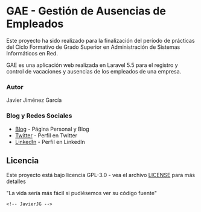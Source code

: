 # GAE - Gestión de Ausencias de Empleados

Este proyecto ha sido realizado para la finalización del período de prácticas del
Ciclo Formativo de Grado Superior en Administración de Sistemas Informáticos en Red.

GAE es una aplicación web realizada en Laravel 5.5 para el registro y control de vacaciones y ausencias de los empleados de una empresa.


### Autor
Javier Jiménez García

### Blog y Redes Sociales
* [Blog](https://javierjg.es/) - Página Personal y Blog
* [Twitter](https://www.twitter.com/javiermonda/) - Perfil en Twitter
* [LinkedIn](https://www.linkedin.com/in/javierjg/) - Perfil en LinkedIn

## Licencia

Este proyecto está bajo licencia GPL-3.0 - vea el archivo [LICENSE](LICENSE) para más detalles


"La vida sería más fácil si pudiésemos ver su código fuente"
```
<!-- JavierJG -->
```
